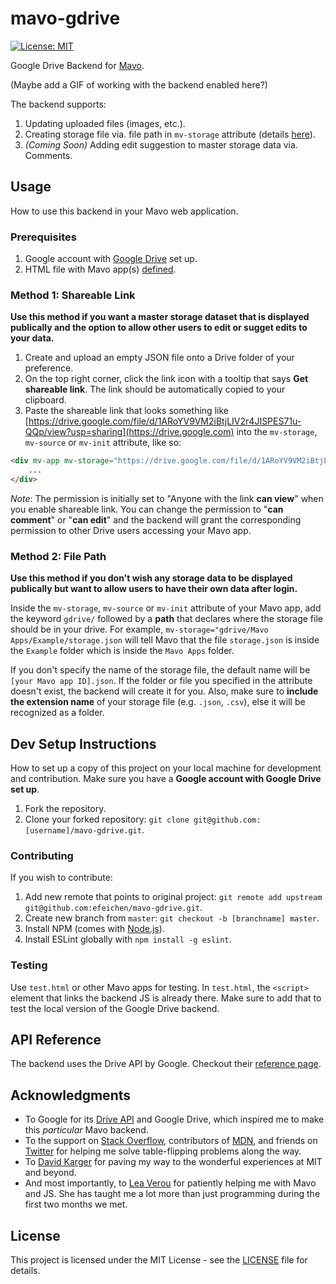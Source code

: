 # mavo-gdrive
[![License: MIT](https://img.shields.io/badge/License-MIT-yellow.svg)](https://opensource.org/licenses/MIT)

Google Drive Backend for [Mavo](https://github.com/mavoweb/mavo).

(Maybe add a GIF of working with the backend enabled here?)

The backend supports:

1. Updating uploaded files (images, etc.).
2. Creating storage file via. file path in `mv-storage` attribute (details [here](https://github.com/efeichen/mavo-gdrive#method-2-file-path)).
3. *(Coming Soon)* Adding edit suggestion to master storage data via. Comments.

## Usage
How to use this backend in your Mavo web application.

### Prerequisites
1. Google account with [Google Drive](https://drive.google.com) set up.
2. HTML file with Mavo app(s) [defined](http://mavo.io/docs/primer#mv-app).

### Method 1: Shareable Link
**Use this method if you want a master storage dataset that is displayed publically and the option to allow other users to edit or sugget edits to your data.**

1. Create and upload an empty JSON file onto a Drive folder of your preference.
2. On the top right corner, click the link icon with a tooltip that says **Get shareable link**. The link should be automatically copied to your clipboard.
3. Paste the shareable link that looks something like [https://drive.google.com/file/d/1ARoYV9VM2iBtjLIV2r4JISPES71u-QQp/view?usp=sharing](https://drive.google.com) into the `mv-storage`, `mv-source` or `mv-init` attribute, like so:

```html
<div mv-app mv-storage="https://drive.google.com/file/d/1ARoYV9VM2iBtjLIV2r4JISPES71u-QQp/view?usp=sharing">
    ...
</div>
```

*Note*: The permission is initially set to "Anyone with the link **can view**" when you enable shareable link. You can change the permission to "**can comment**" or "**can edit**" and the backend will grant the corresponding permission to other Drive users accessing your Mavo app.

### Method 2: File Path
**Use this method if you don't wish any storage data to be displayed publically but want to allow users to have their own data after login.**

Inside the `mv-storage`, `mv-source` or `mv-init` attribute of your Mavo app, add the keyword `gdrive/` followed by a **path** that declares where the storage file should be in your drive. For example, `mv-storage="gdrive/Mavo Apps/Example/storage.json` will tell Mavo that the file `storage.json` is inside the `Example` folder which is inside the `Mavo Apps` folder.

If you don't specify the name of the storage file, the default name will be `[your Mavo app ID].json`. If the folder or file you specified in the attribute doesn't exist, the backend will create it for you. Also, make sure to **include the extension name** of your storage file (e.g. `.json`, `.csv`), else it will be recognized as a folder.

## Dev Setup Instructions
How to set up a copy of this project on your local machine for development and contribution. Make sure you have a **Google account with Google Drive set up**. 

1. Fork the repository.
2. Clone your forked repository: `git clone git@github.com:[username]/mavo-gdrive.git`.

### Contributing
If you wish to contribute:

1. Add new remote that points to original project: `git remote add upstream git@github.com:efeichen/mavo-gdrive.git`.
2. Create new branch from `master`: `git checkout -b [branchname] master`.
3. Install NPM (comes with [Node.js](https://nodejs.org)).
4. Install ESLint globally with `npm install -g eslint`.

### Testing
Use `test.html` or other Mavo apps for testing. In `test.html`, the `<script>` element that links the backend JS is already there. Make sure to add that to test the local version of the Google Drive backend.

## API Reference
The backend uses the Drive API by Google. Checkout their [reference page](https://developers.google.com/drive/api/v3/reference).

## Acknowledgments
* To Google for its [Drive API](https://developers.google.com/drive/) and Google Drive, which inspired me to make this *particular* Mavo backend.
* To the support on [Stack Overflow](https://stackoverflow.com/), contributors of [MDN](https://developer.mozilla.org), and friends on [Twitter](https://twitter.com) for helping me solve table-flipping problems along the way.
* To [David Karger](http://people.csail.mit.edu/karger) for paving my way to the wonderful experiences at MIT and beyond.
* And most importantly, to [Lea Verou](http://lea.verou.me/) for patiently helping me with Mavo and JS. She has taught me a lot more than just programming during the first two months we met. 

## License
This project is licensed under the MIT License - see the [LICENSE](https://github.com/efeichen/mavo-gdrive/blob/master/LICENSE) file for details.